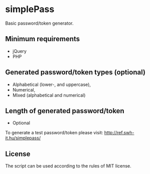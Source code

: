 # simplePass

Basic password/token generator.

## Minimum requirements

* jQuery
* PHP

## Generated password/token types (optional)

* Alphabetical (lower-, and uppercase),
* Numerical,
* Mixed (alphabetical and numerical)

## Length of generated password/token

* Optional

To generate a test password/token please visit: http://ref.swh-it.hu/simplepass/

## License

The script can be used according to the rules of MIT license.
